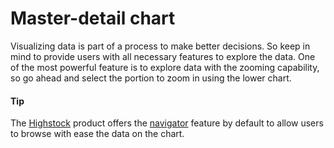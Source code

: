 # Master-detail chart
Visualizing data is part of a process to make better decisions. So keep in mind to provide users with all necessary features to explore the data. One of the most powerful feature is to explore data with the zooming capability, so go ahead and select the portion to zoom in using the lower chart.

####  Tip
The [Highstock](https://www.highcharts.com/stock/demo) product offers the [navigator](http://api.highcharts.com/highstock/navigation) feature by default to allow users to browse with ease the data on the chart.   